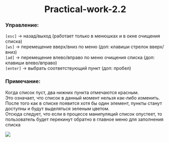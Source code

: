 <h1 align="center"> Practical-work-2.2</h1>

<h3>Управление:</h3>
<p>
  <code>[esc]</code> -> назад/выход (работает только в менюшках и в окне очищения списка) <br>
  <code>[ws]</code> -> перемещение вверх/вниз по меню (доп: клавиши стрелок вверх/вниз) <br>
  <code>[ad]</code> -> перемещение влево/вправо по меню очищения списка (доп: клавиши влево/вправо) <br>
  <code>[enter]</code> -> выбрать соответствующий пункт (доп: пробел) <br>
</p>
<h3>Примечание:</h3>

<p>
  Когда список пуст, два нижних пункта отмечаются красным.<br>
  Это означает, что список в данный момент нельзя как-либо изменить.<br>
  После того как в списке появится хотя бы один элемент, пункты станут доступны и будут выделяться зеленым цветом.<br>
  Отсюда следует, что если в процессе манипуляций список опустеет, то пользователь будет перекинут обратно в главное меню для заполнения списка<br>
</p>

<img src="https://psv4.userapi.com/c536132/u82712113/docs/d33/6ab240259b3a/pngegg.png?extra=yAoKPHGVOMiwlWJLMV13cPzLefPwUVkPf7flWHaPVLL6bYU0McjrtXNM4hD4x-ubd6PtpU8MacyCZaO4rPDtGLpsHpD2xVyXQGICrezzQusL2O0iOp7HGw9xl9jlGzDYOHNxC1WETHJOgJp-vFo5U1Q">
